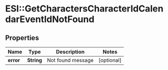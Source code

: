 # ESI::GetCharactersCharacterIdCalendarEventIdNotFound

## Properties
Name | Type | Description | Notes
------------ | ------------- | ------------- | -------------
**error** | **String** | Not found message | [optional] 

